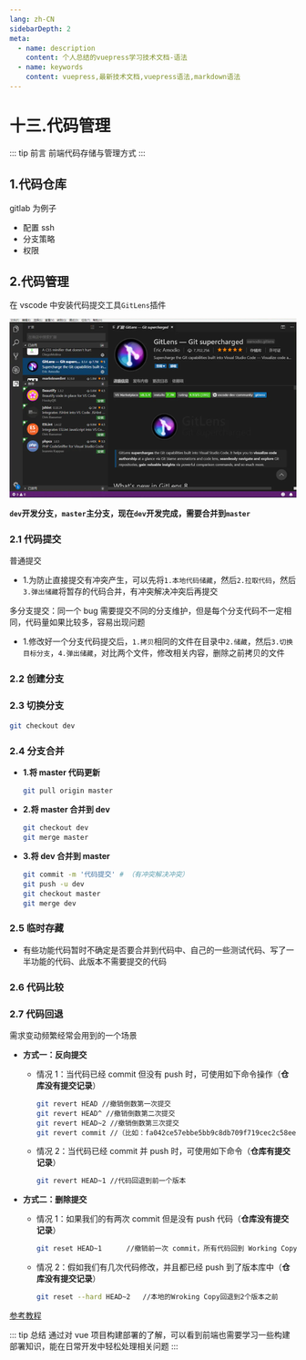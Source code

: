 ```yaml
---
lang: zh-CN
sidebarDepth: 2
meta:
  - name: description
    content: 个人总结的vuepress学习技术文档-语法
  - name: keywords
    content: vuepress,最新技术文档,vuepress语法,markdown语法
---
```


# 十三.代码管理

::: tip 前言
前端代码存储与管理方式
:::

## 1.代码仓库

gitlab 为例子

- 配置 ssh
- 分支策略
- 权限

## 2.代码管理

在 vscode 中安装代码提交工具`GitLens`插件

![](./13.deploy1.1.png)

**`dev`开发分支，`master`主分支，现在`dev`开发完成，需要合并到`master`**

### 2.1 代码提交

<kbd>普通提交</kbd>

- 1.为防止直接提交有冲突产生，可以先将`1.本地代码储藏`，然后`2.拉取代码`，然后`3.弹出储藏`将暂存的代码合并，有冲突解决冲突后再提交

<kbd>多分支提交</kbd>：同一个 bug 需要提交不同的分支维护，但是每个分支代码不一定相同，代码量如果比较多，容易出现问题

- 1.修改好一个分支代码提交后，`1.拷贝`相同的文件在目录中`2.储藏`，然后`3.切换目标分支`，`4.弹出储藏`，对比两个文件，修改相关内容，删除之前拷贝的文件

### 2.2 创建分支

### 2.3 切换分支

```sh
git checkout dev
```

### 2.4 分支合并

- **1.将 master 代码更新**

  ```sh
  git pull origin master
  ```

- **2.将 master 合并到 dev**

  ```sh
  git checkout dev
  git merge master
  ```

- **3.将 dev 合并到 master**

  ```sh
  git commit -m '代码提交' # （有冲突解决冲突）
  git push -u dev
  git checkout master
  git merge dev
  ```

### 2.5 临时存藏

- 有些功能代码暂时不确定是否要合并到代码中、自己的一些测试代码、写了一半功能的代码、此版本不需要提交的代码

### 2.6 代码比较

### 2.7 代码回退

需求变动频繁经常会用到的一个场景

- **方式一：反向提交**

  - 情况 1：当代码已经 commit 但没有 push 时，可使用如下命令操作（**仓库没有提交记录**）

    ```sh
    git revert HEAD //撤销倒数第一次提交
    git revert HEAD^ //撤销倒数第二次提交
    git revert HEAD~2 //撤销倒数第三次提交
    git revert commit //（比如：fa042ce57ebbe5bb9c8db709f719cec2c58ee7ff）撤销指定的版本，撤销也会作为一次提交进
    ```

  - 情况 2：当代码已经 commit 并 push 时，可使用如下命令（**仓库有提交记录**）
    ```sh
    git revert HEAD~1 //代码回退到前一个版本
    ```

- **方式二：删除提交**

  - 情况 1：如果我们的有两次 commit 但是没有 push 代码（**仓库没有提交记录**）
    ```sh
    git reset HEAD~1      //撤销前一次 commit，所有代码回到 Working Copy
    ```
  - 情况 2：假如我们有几次代码修改，并且都已经 push 到了版本库中（**仓库没有提交记录**）
    ```sh
    git reset --hard HEAD~2   //本地的Wroking Copy回退到2个版本之前
    ```

[参考教程](https://www.jianshu.com/p/95a1a06ac0fb)

::: tip 总结
通过对 vue 项目构建部署的了解，可以看到前端也需要学习一些构建部署知识，能在日常开发中轻松处理相关问题
:::
